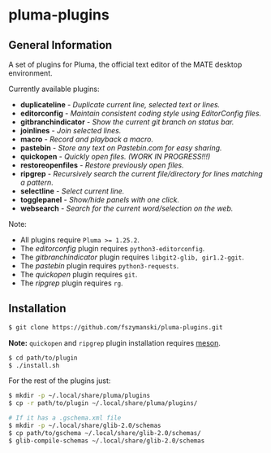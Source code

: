 # pluma-plugins

## General Information

A set of plugins for Pluma, the official text editor of the MATE desktop environment.

Currently available plugins:

- **duplicateline** - *Duplicate current line, selected text or lines.*
- **editorconfig** - *Maintain consistent coding style using EditorConfig files.*
- **gitbranchindicator** - *Show the current git branch on status bar.*
- **joinlines** - *Join selected lines.*
- **macro** - *Record and playback a macro.*
- **pastebin** - *Store any text on Pastebin.com for easy sharing.*
- **quickopen** - *Quickly open files. (WORK IN PROGRESS!!!)*
- **restoreopenfiles** - *Restore previously open files.*
- **ripgrep** - *Recursively search the current file/directory for lines matching a pattern.*
- **selectline** - *Select current line.*
- **togglepanel** - *Show/hide panels with one click.*
- **websearch** - *Search for the current word/selection on the web.*

Note:
- All plugins require `Pluma >= 1.25.2`.
- The *editorconfig* plugin requires `python3-editorconfig`.
- The *gitbranchindicator* plugin requires `libgit2-glib, gir1.2-ggit`.
- The *pastebin* plugin requires `python3-requests`.
- The *quickopen* plugin requires `git`.
- The *ripgrep* plugin requires `rg`.

## Installation

```sh
$ git clone https://github.com/fszymanski/pluma-plugins.git
```

**Note:** `quickopen` and `ripgrep` plugin installation requires [meson](https://mesonbuild.com/).

```sh
$ cd path/to/plugin
$ ./install.sh
```

For the rest of the plugins just:

```sh
$ mkdir -p ~/.local/share/pluma/plugins
$ cp -r path/to/plugin ~/.local/share/pluma/plugins/

# If it has a .gschema.xml file
$ mkdir -p ~/.local/share/glib-2.0/schemas
$ cp path/to/gschema ~/.local/share/glib-2.0/schemas/
$ glib-compile-schemas ~/.local/share/glib-2.0/schemas
```

